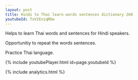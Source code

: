 ```yaml
---
layout: post
title: Hindi to Thai learn words sentences dictionary 260 
youtubeId: TxVIEniqMUw
---
```

 
 
Helps to learn Thai words and sentences for Hindi speakers.

Opportunitiy to repeat the words sentences. 

Practice Thai language. 
 
{% include youtubePlayer.html id=page.youtubeId %}
 
 
{% include analytics.html %}